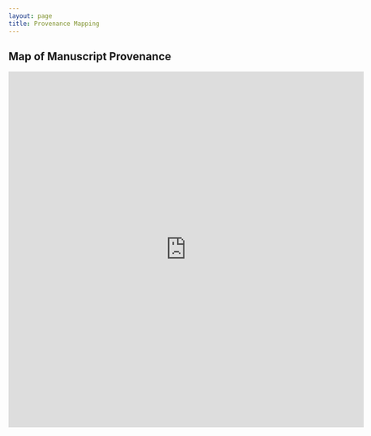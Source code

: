 ```yaml
---
layout: page
title: Provenance Mapping
---
```


## Map of Manuscript Provenance

<iframe src="https://stanford.maps.arcgis.com/apps/instant/portfolio/index.html?appid=3d3266eb07c5489d9513def5f0faf7e2" width="700" height="700" frameborder="0" style="border:0" allowfullscreen title=""></iframe>

